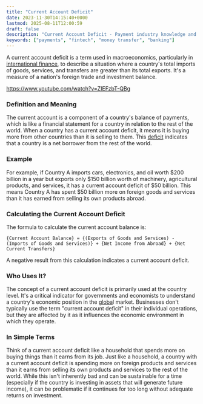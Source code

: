 ```yaml
---
title: "Current Account Deficit"
date: 2023-11-30T14:15:40+0000
lastmod: 2025-08-11T12:00:59
draft: false
description: "Current Account Deficit - Payment industry knowledge and insights"
keywords: ["payments", "fintech", "money transfer", "banking"]
---
```


A current account deficit is a term used in macroeconomics, particularly in [international finance](https://faisalkhanllc.xyz/resources/payments-wiki/i/international-finance/), to describe a situation where a country's total imports of goods, services, and transfers are greater than its total exports. It's a measure of a nation's foreign trade and investment balance.

https://www.youtube.com/watch?v=ZIEFzbT-QBg

### Definition and Meaning

The current account is a component of a country's balance of payments, which is like a financial statement for a country in relation to the rest of the world. When a country has a current account deficit, it means it is buying more from other countries than it is selling to them. This [deficit](https://faisalkhanllc.xyz/resources/payments-wiki/d/what-is-a-deficit/) indicates that a country is a net borrower from the rest of the world.

### Example

For example, if Country A imports cars, electronics, and oil worth $200 billion in a year but exports only $150 billion worth of machinery, agricultural products, and services, it has a current account deficit of $50 billion. This means Country A has spent $50 billion more on foreign goods and services than it has earned from selling its own products abroad.

### Calculating the Current Account Deficit

The formula to calculate the current account balance is:

`{Current Account Balance} = {(Exports of Goods and Services) - (Imports of Goods and Services)} + {Net Income from Abroad} + {Net Current Transfers}`

A negative result from this calculation indicates a current account deficit.

### Who Uses It?

The concept of a current account deficit is primarily used at the country level. It's a critical indicator for governments and economists to understand a country's economic position in the [globa](https://faisalkhanllc.xyz/resources/payments-wiki/g/global-accounts-in-banking/)l market. Businesses don't typically use the term "current account deficit" in their individual operations, but they are affected by it as it influences the economic environment in which they operate.

### In Simple Terms

Think of a current account deficit like a household that spends more on buying things than it earns from its job. Just like a household, a country with a current account deficit is spending more on foreign products and services than it earns from selling its own products and services to the rest of the world. While this isn't inherently bad and can be sustainable for a time (especially if the country is investing in assets that will generate future income), it can be problematic if it continues for too long without adequate returns on investment.